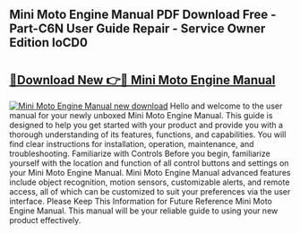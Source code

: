 ## Mini Moto Engine Manual PDF Download Free - Part-C6N User Guide Repair - Service Owner Edition IoCD0

# <h2><a href="http://bc81833.oget.top/?id=Mini+Moto+Engine+Manual">🔗Download New 👉🔴 Mini Moto Engine Manual</a></h2>

[![Mini Moto Engine Manual new download](https://i.imgur.com/5g1atiW.png)](http://bc81833.oget.top/?id=Mini+Moto+Engine+Manual)
Hello and welcome to the user manual for your newly unboxed Mini Moto Engine Manual. This guide is designed to help you get started with your product and provide you with a thorough understanding of its features, functions, and capabilities. You will find clear instructions for installation, operation, maintenance, and troubleshooting. Familiarize with Controls Before you begin, familiarize yourself with the location and function of all control buttons and settings on your Mini Moto Engine Manual. Mini Moto Engine Manual advanced features include object recognition, motion sensors, customizable alerts, and remote access, all of which can be customized to suit your preferences via the user interface. Please Keep This Information for Future Reference Mini Moto Engine Manual. This manual will be your reliable guide to using your new product effectively.
